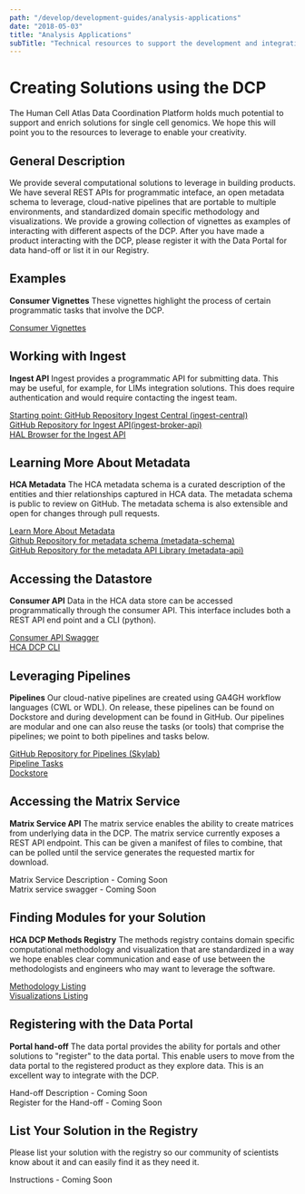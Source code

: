 ```yaml
---
path: "/develop/development-guides/analysis-applications"
date: "2018-05-03"
title: "Analysis Applications"
subTitle: "Technical resources to support the development and integration of your analysis applications."
---
```


# Creating Solutions using the DCP

The Human Cell Atlas Data Coordination Platform holds much potential to support and enrich solutions for single cell genomics. We hope this will point you to the resources to leverage to enable your creativity.

## General Description

We provide several computational solutions to leverage in building products. We have several REST APIs for programmatic inteface, an open metadata schema to leverage, cloud-native pipelines that are portable to multiple environments, and standardized domain specific methodology and visualizations. We provide a growing collection of vignettes as examples of interacting with different aspects of the DCP. After you have made a product interacting with the DCP, please register it with the Data Portal for data hand-off or list it in our Registry.

## Examples

**Consumer Vignettes** These vignettes highlight the process of certain programmatic tasks that involve the DCP.

[Consumer Vignettes](/develop/development-guides/consumer-vignettes)   

## Working with Ingest

**Ingest API** Ingest provides a programmatic API for submitting data. This may be useful, for example, for LIMs integration solutions. This does require authentication and would require contacting the ingest team.

[Starting point: GitHub Repository Ingest Central (ingest-central)](https://github.com/HumanCellAtlas/ingest-central)    
[GitHub Repository for Ingest API(ingest-broker-api)](https://github.com/HumanCellAtlas/ingest-broker-api)    
[HAL Browser for the Ingest API](http://api.ingest.dev.data.humancellatlas.org/browser/index.html)   

## Learning More About Metadata

**HCA Metadata** The HCA metadata schema is a curated description of the entities and thier relationships captured in HCA data. The metadata schema is public to review on GitHub. The metadata schema is also extensible and open for changes through pull requests.

[Learn More About Metadata](https://github.com/HumanCellAtlas/metadata-schema/tree/master/docs)   
[Github Repository for metadata schema (metadata-schema)](https://github.com/HumanCellAtlas/metadata-schema)   
[GitHub Repository for the metadata API Library (metadata-api)](https://github.com/HumanCellAtlas/metadata-api)   

## Accessing the Datastore

**Consumer API** Data in the HCA data store can be accessed programmatically through the consumer API. This interface includes both a REST API end point and a CLI (python).

[Consumer API Swagger](https://dss.integration.data.humancellatlas.org)   
[HCA DCP CLI](https://hca.readthedocs.io/en/latest)   

## Leveraging Pipelines

**Pipelines** Our cloud-native pipelines are created using GA4GH workflow languages (CWL or WDL). On release, these pipelines can be found on Dockstore and during development can be found in GitHub. Our pipelines are modular and one can also reuse the tasks (or tools) that comprise the pipelines; we point to both pipelines and tasks below.

[GitHub Repository for Pipelines (Skylab)](https://github.com/HumanCellAtlas/skylab)   
[Pipeline Tasks](https://github.com/HumanCellAtlas/skylab/tree/master/library/tasks)   
[Dockstore](https://dockstore.org)   

## Accessing the Matrix Service

**Matrix Service API** The matrix service enables the ability to create matrices from underlying data in the DCP. The matrix service currently exposes a REST API endpoint. This can be given a manifest of files to combine, that can be polled until the service generates the requested martix for download.

Matrix Service Description - Coming Soon    
Matrix service swagger - Coming Soon   

## Finding Modules for your Solution

**HCA DCP Methods Registry** The methods registry contains domain specific computational methodology and visualization that are standardized in a way we hope enables clear communication and ease of use between the methodologists and engineers who may want to leverage the software.

[Methodology Listing](/analyze/methods/methods)   
[Visualizations Listing](/analyze/visualization-components/visualization-components)   

## Registering with the Data Portal

**Portal hand-off** The data portal provides the ability for portals and other solutions to "register" to the data portal. This enable users to move from the data portal to the registered product as they explore data. This is an excellent way to integrate with the DCP.

Hand-off Description - Coming Soon   
Register for the Hand-off - Coming Soon  

## List Your Solution in the Registry

Please list your solution with the registry so our community of scientists know about it and can easily find it as they need it.

Instructions - Coming Soon   
